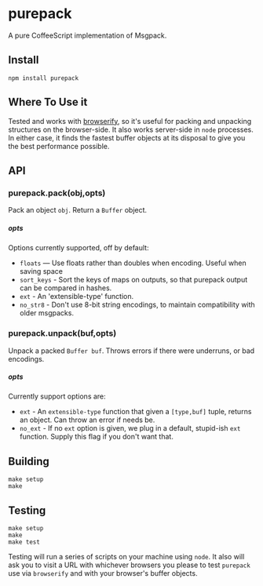 purepack
========

A pure CoffeeScript implementation of Msgpack.

## Install

    npm install purepack

## Where To Use it

Tested and works with [browserify](https://github.com/substack/node-browserify), so
it's useful for packing and unpacking structures on the browser-side.  It also works
server-side in `node` processes.  In either case, it finds the fastest buffer
objects at its disposal to give you the best performance possible.

## API

### purepack.pack(obj,opts)

Pack an object `obj`. Return a `Buffer` object.

##### opts

Options currently supported, off by default:

* `floats` — Use floats rather than doubles when encoding.  Useful when saving space
* `sort_keys` - Sort the keys of maps on outputs, so that purepack output can be compared in hashes.
* `ext` - An 'extensible-type' function.
* `no_str8` - Don't use 8-bit string encodings, to maintain compatibility with older msgpacks.

### purepack.unpack(buf,opts)

Unpack a packed `Buffer buf`. Throws errors if there were underruns, or bad encodings.
 
##### opts

Currently support options are:

* `ext` - An `extensible-type` function that given a `[type,buf]` tuple, returns
an object. Can throw an error if needs be.
* `no_ext` - If no `ext` option is given, we plug in a default, stupid-ish
`ext` function. Supply this flag if you don't want that.

## Building

    make setup
    make

## Testing

    make setup
    make
    make test

Testing will run a series of scripts on your machine using `node`.  It also will
ask you to visit a URL with whichever browsers you please to test `purepack` 
use via `browserify` and with your browser's buffer objects.     
